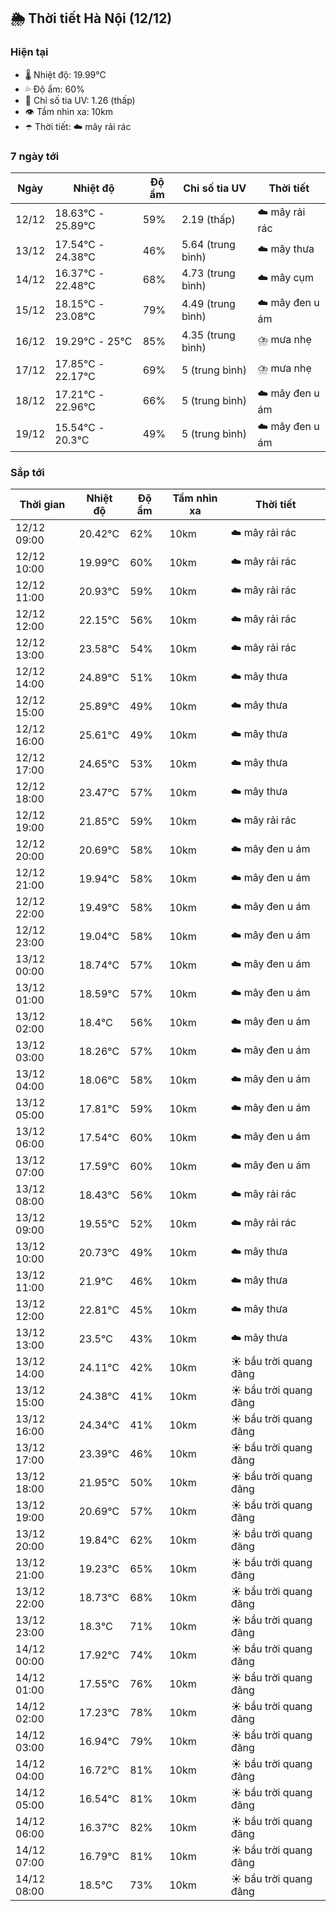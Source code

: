 ## 🌦️ Thời tiết Hà Nội (12/12)

### Hiện tại

- 🌡️ Nhiệt độ: 19.99℃
- 💦 Độ ẩm: 60%
- 🌟 Chỉ số tia UV: 1.26 (thấp)
- 👁️ Tầm nhìn xa: 10km
- ☂️ Thời tiết: ☁️ mây rải rác

### 7 ngày tới

| Ngày | Nhiệt độ | Độ ẩm | Chỉ số tia UV | Thời tiết |
| --- | --- | --- | --- | --- |
| 12/12 | 18.63℃ - 25.89℃ | 59% | 2.19 (thấp) | ☁️ mây rải rác |
| 13/12 | 17.54℃ - 24.38℃ | 46% | 5.64 (trung bình) | ☁️ mây thưa |
| 14/12 | 16.37℃ - 22.48℃ | 68% | 4.73 (trung bình) | ☁️ mây cụm |
| 15/12 | 18.15℃ - 23.08℃ | 79% | 4.49 (trung bình) | ☁️ mây đen u ám |
| 16/12 | 19.29℃ - 25℃ | 85% | 4.35 (trung bình) | ⛈️ mưa nhẹ |
| 17/12 | 17.85℃ - 22.17℃ | 69% | 5 (trung bình) | ⛈️ mưa nhẹ |
| 18/12 | 17.21℃ - 22.96℃ | 66% | 5 (trung bình) | ☁️ mây đen u ám |
| 19/12 | 15.54℃ - 20.3℃ | 49% | 5 (trung bình) | ☁️ mây đen u ám |

### Sắp tới

| Thời gian | Nhiệt độ | Độ ẩm | Tầm nhìn xa | Thời tiết |
| --- | --- | --- | --- | --- |
| 12/12 09:00 | 20.42℃ | 62% | 10km | ☁️ mây rải rác |
| 12/12 10:00 | 19.99℃ | 60% | 10km | ☁️ mây rải rác |
| 12/12 11:00 | 20.93℃ | 59% | 10km | ☁️ mây rải rác |
| 12/12 12:00 | 22.15℃ | 56% | 10km | ☁️ mây rải rác |
| 12/12 13:00 | 23.58℃ | 54% | 10km | ☁️ mây rải rác |
| 12/12 14:00 | 24.89℃ | 51% | 10km | ☁️ mây thưa |
| 12/12 15:00 | 25.89℃ | 49% | 10km | ☁️ mây thưa |
| 12/12 16:00 | 25.61℃ | 49% | 10km | ☁️ mây thưa |
| 12/12 17:00 | 24.65℃ | 53% | 10km | ☁️ mây thưa |
| 12/12 18:00 | 23.47℃ | 57% | 10km | ☁️ mây thưa |
| 12/12 19:00 | 21.85℃ | 59% | 10km | ☁️ mây rải rác |
| 12/12 20:00 | 20.69℃ | 58% | 10km | ☁️ mây đen u ám |
| 12/12 21:00 | 19.94℃ | 58% | 10km | ☁️ mây đen u ám |
| 12/12 22:00 | 19.49℃ | 58% | 10km | ☁️ mây đen u ám |
| 12/12 23:00 | 19.04℃ | 58% | 10km | ☁️ mây đen u ám |
| 13/12 00:00 | 18.74℃ | 57% | 10km | ☁️ mây đen u ám |
| 13/12 01:00 | 18.59℃ | 57% | 10km | ☁️ mây đen u ám |
| 13/12 02:00 | 18.4℃ | 56% | 10km | ☁️ mây đen u ám |
| 13/12 03:00 | 18.26℃ | 57% | 10km | ☁️ mây đen u ám |
| 13/12 04:00 | 18.06℃ | 58% | 10km | ☁️ mây đen u ám |
| 13/12 05:00 | 17.81℃ | 59% | 10km | ☁️ mây đen u ám |
| 13/12 06:00 | 17.54℃ | 60% | 10km | ☁️ mây đen u ám |
| 13/12 07:00 | 17.59℃ | 60% | 10km | ☁️ mây đen u ám |
| 13/12 08:00 | 18.43℃ | 56% | 10km | ☁️ mây rải rác |
| 13/12 09:00 | 19.55℃ | 52% | 10km | ☁️ mây rải rác |
| 13/12 10:00 | 20.73℃ | 49% | 10km | ☁️ mây thưa |
| 13/12 11:00 | 21.9℃ | 46% | 10km | ☁️ mây thưa |
| 13/12 12:00 | 22.81℃ | 45% | 10km | ☁️ mây thưa |
| 13/12 13:00 | 23.5℃ | 43% | 10km | ☁️ mây thưa |
| 13/12 14:00 | 24.11℃ | 42% | 10km | ☀️ bầu trời quang đãng |
| 13/12 15:00 | 24.38℃ | 41% | 10km | ☀️ bầu trời quang đãng |
| 13/12 16:00 | 24.34℃ | 41% | 10km | ☀️ bầu trời quang đãng |
| 13/12 17:00 | 23.39℃ | 46% | 10km | ☀️ bầu trời quang đãng |
| 13/12 18:00 | 21.95℃ | 50% | 10km | ☀️ bầu trời quang đãng |
| 13/12 19:00 | 20.69℃ | 57% | 10km | ☀️ bầu trời quang đãng |
| 13/12 20:00 | 19.84℃ | 62% | 10km | ☀️ bầu trời quang đãng |
| 13/12 21:00 | 19.23℃ | 65% | 10km | ☀️ bầu trời quang đãng |
| 13/12 22:00 | 18.73℃ | 68% | 10km | ☀️ bầu trời quang đãng |
| 13/12 23:00 | 18.3℃ | 71% | 10km | ☀️ bầu trời quang đãng |
| 14/12 00:00 | 17.92℃ | 74% | 10km | ☀️ bầu trời quang đãng |
| 14/12 01:00 | 17.55℃ | 76% | 10km | ☀️ bầu trời quang đãng |
| 14/12 02:00 | 17.23℃ | 78% | 10km | ☀️ bầu trời quang đãng |
| 14/12 03:00 | 16.94℃ | 79% | 10km | ☀️ bầu trời quang đãng |
| 14/12 04:00 | 16.72℃ | 81% | 10km | ☀️ bầu trời quang đãng |
| 14/12 05:00 | 16.54℃ | 81% | 10km | ☀️ bầu trời quang đãng |
| 14/12 06:00 | 16.37℃ | 82% | 10km | ☀️ bầu trời quang đãng |
| 14/12 07:00 | 16.79℃ | 81% | 10km | ☀️ bầu trời quang đãng |
| 14/12 08:00 | 18.5℃ | 73% | 10km | ☀️ bầu trời quang đãng |

